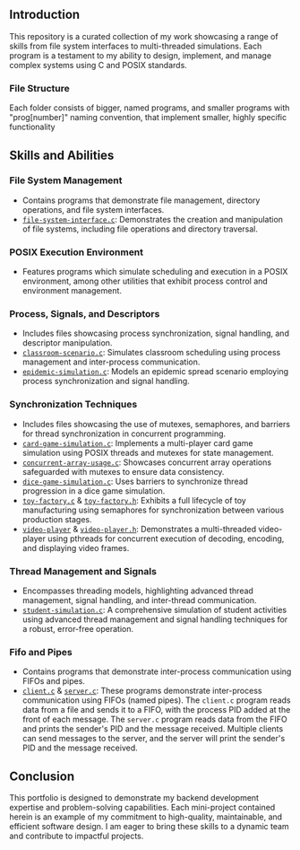 ## Introduction
This repository is a curated collection of my work showcasing a range of skills from file system interfaces to multi-threaded simulations. Each program is a testament to my ability to design, implement, and manage complex systems using C and POSIX standards.

### File Structure
Each folder consists of bigger, named programs, and smaller programs with "prog[number]" naming convention, that implement smaller, highly specific functionality 

## Skills and Abilities

### File System Management
- Contains programs that demonstrate file management, directory operations, and file system interfaces.
- [`file-system-interface.c`](File-system/file-system-interface.c): Demonstrates the creation and manipulation of file systems, including file operations and directory traversal.

### POSIX Execution Environment
- Features programs which simulate scheduling and execution in a POSIX environment, among other utilities that exhibit process control and environment management.

### Process, Signals, and Descriptors
- Includes files showcasing process synchronization, signal handling, and descriptor manipulation.
- [`classroom-scenario.c`](Processes-signals-and-descriptors/classroom-scenario.c): Simulates classroom scheduling using process management and inter-process communication.
- [`epidemic-simulation.c`](Processes-signals-and-descriptors/epidemic-simulation.c): Models an epidemic spread scenario employing process synchronization and signal handling.

### Synchronization Techniques
- Includes files showcasing the use of mutexes, semaphores, and barriers for thread synchronization in concurrent programming.
- [`card-game-simulation.c`](Synchronization/card-game-simulation.c): Implements a multi-player card game simulation using POSIX threads and mutexes for state management.
- [`concurrent-array-usage.c`](Synchronization/concurrent-array-usage.c): Showcases concurrent array operations safeguarded with mutexes to ensure data consistency.
- [`dice-game-simulation.c`](Synchronization/dice-game-simulation.c): Uses barriers to synchronize thread progression in a dice game simulation.
- [`toy-factory.c`](Synchronization/toy-factory.c) & [`toy-factory.h`](Synchronization/toy-factory.h): Exhibits a full lifecycle of toy manufacturing using semaphores for synchronization between various production stages.
- [`video-player`](Synchronization/video-player.c) & [`video-player.h`](Synchronization/video-player.h): Demonstrates a multi-threaded video-player using pthreads for concurrent execution of decoding, encoding, and displaying video frames.

### Thread Management and Signals
- Encompasses threading models, highlighting advanced thread management, signal handling, and inter-thread communication.
- [`student-simulation.c`](Threads-and-signals/student-simulation.c): A comprehensive simulation of student activities using advanced thread management and signal handling techniques for a robust, error-free operation.
### Fifo and Pipes
- Contains programs that demonstrate inter-process communication using FIFOs and pipes.
- [`client.c`](Fifo-and-Pipes/Fifo-Client-Server/client.c) & [`server.c`](Fifo-and-Pipes/Fifo-Client-Server/server.c): These programs demonstrate inter-process communication using FIFOs (named pipes). The `client.c` program reads data from a file and sends it to a FIFO, with the process PID added at the front of each message. The `server.c` program reads data from the FIFO and prints the sender's PID and the message received. Multiple clients can send messages to the server, and the server will print the sender's PID and the message received.

## Conclusion
This portfolio is designed to demonstrate my backend development expertise and problem-solving capabilities. Each mini-project contained herein is an example of my commitment to high-quality, maintainable, and efficient software design. I am eager to bring these skills to a dynamic team and contribute to impactful projects.